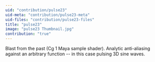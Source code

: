 ```yaml
---
uid: "contribution/pulse23"
uid-meta: "contribution/pulse23-meta"
uid-files: "contribution/pulse23-files"
title: "pulse23"
image: "pulse23 Thumbnail.jpg"
contribution: "true"
---
```


Blast from the past (Cg 1 Maya sample shader).
Analytic anti-aliasing against an arbitrary function -- in this case pulsing 3D sine waves.